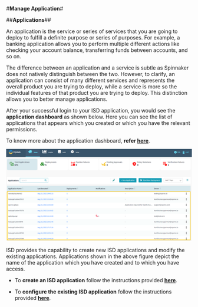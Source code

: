 #**Manage Application**#

##**Applications**##

An application is the service or series of services that you are going to deploy to fulfill a definite purpose or series of purposes. For example, a banking application allows you to perform multiple different actions like checking your account balance, transferring funds between accounts, and so on.

The difference between an application and a service is subtle as Spinnaker does not natively distinguish between the two. However, to clarify, an application can consist of many different services and represents the overall product you are trying to deploy, while a service is more so the individual features of that product you are trying to deploy. This distinction allows you to better manage applications.

After your successful login to your ISD application, you would see the **application dashboard** as shown below. Here you can see the list of applications that appears which you created or which you have the relevant permissions.

To know more about the application dashboard, **refer [here](https://docs.opsmx.com/release-history/previous-releases/isd-4.0/user-guide/dashboard/application-dashboard)**.

![Application_Dashboard6](./Application_Dashboard6.png)

ISD provides the capability to create new ISD applications and modify the existing applications. Applications shown in the above figure depict the name of the application which you have created and to which you have access. 

* To **create an ISD application** follow the instructions provided **[here]()**.
 
* To **configure the existing ISD application** follow the instructions provided **[here]()**. 

 





